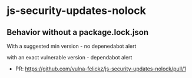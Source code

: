 # js-security-updates-nolock


## Behavior without a package.lock.json
With a suggested min version - no depenedabot alert

with an exact vulnerable version - dependabot alert
- PR: https://github.com/vulna-felickz/js-security-updates-nolock/pull/1
